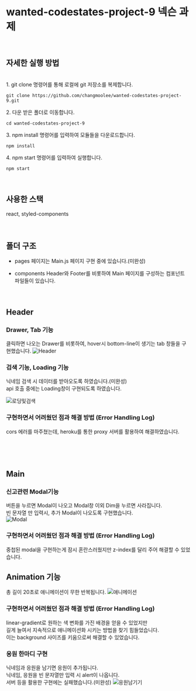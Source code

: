 <h1>wanted-codestates-project-9 넥슨 과제</h1>

<br>

## 자세한 실행 방법

<br>
1. git clone 명령어를 통해 로컬에 git 저장소를 복제합니다.
<pre><code>git clone https://github.com/changmoolee/wanted-codestates-project-9.git</code></pre>
2. 다운 받은 폴더로 이동합니다.
<pre><code>cd wanted-codestates-project-9</code></pre>
3. npm install 명령어를 입력하여 모듈들을 다운로드합니다.
<pre><code>npm install</code></pre>
4. npm start 명령어를 입력하여 실행합니다.
<pre><code>npm start</code></pre>
<br>

## 사용한 스택
react, styled-components
<br><br><br>

## 폴더 구조
- pages
페이지는 Main.js 페이지 구현 중에 있습니다.(미완성)

- components
Header와 Footer를 비롯하여 Main 페이지를 구성하는 컴포넌트 파일들이 있습니다.
<br><br><br>

## Header

### Drawer, Tab 기능
클릭하면 나오는 Drawer를 비롯하여, hover시 bottom-line이 생기는 tab 창들을 구현했습니다.
![Header](https://user-images.githubusercontent.com/84559872/160138297-7fa679df-037a-4e9c-8353-93311a316790.gif)

### 검색 기능, Loading 기능
닉네임 검색 시 데이터를 받아오도록 하였습니다.(미완성) <br>
api 호출 중에는 Loading창이 구현되도록 하였습니다.

![로딩및검색](https://user-images.githubusercontent.com/84559872/160141519-610af9fc-2094-4d10-9759-683345f6433a.gif)

### 구현하면서 어려웠던 점과 해결 방법 (Error Handling Log)

cors 에러를 마주쳤는데, heroku를 통한 proxy 서버를 활용하여 해결하였습니다.


<br><br><br>
## Main

### 신고관련 Modal기능
 버튼을 누르면 Modal이 나오고 Modal창 이외 Dim을 누르면 사라집니다. <br>빈 문자열 만 입력시, 추가 Modal이 나오도록 구현했습니다.<br> 
![Modal](https://user-images.githubusercontent.com/84559872/160142497-caeffc75-8b9d-42ab-bb35-8c26fe147459.gif)


### 구현하면서 어려웠던 점과 해결 방법 (Error Handling Log)
중첩된 modal을 구현하는게 잠시 혼란스러웠지만 z-index를 달리 주어 해결할 수 있었습니다.


## Animation 기능
총 길이 20초로 애니메이션이 무한 반복됩니다. 
![애니메이션](https://user-images.githubusercontent.com/84559872/160143373-fa036fef-0ec2-4c7f-9711-958ada2eca43.gif)

### 구현하면서 어려웠던 점과 해결 방법 (Error Handling Log)
linear-gradient로 원하는 색 변화를 가진 배경을 얻을 수 있었지만 <br>
길게 늘여서 지속적으로 애니메이션화 시키는 방법을 찾기 힘들었습니다. <br>
이는 background 사이즈를 키움으로써 해결할 수 있었습니다.
          
### 응원 한마디 구현

닉네임과 응원을 남기면 응원이 추가됩니다.<br>
닉네임, 응원을 빈 문자열만 입력 시 alert이 나옵니다.<br>
서버 등을 활용한 구현에는 실패했습니다.(미완성)
![응원남기기](https://user-images.githubusercontent.com/84559872/160145053-e3c7e0dd-883a-4eb4-8ed4-774fecb3152d.gif)


